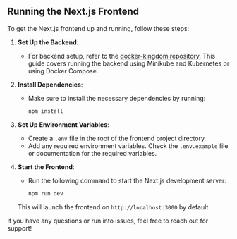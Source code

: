 ## Running the Next.js Frontend

To get the Next.js frontend up and running, follow these steps:

1. **Set Up the Backend**:
   - For backend setup, refer to the [docker-kingdom repository](https://github.com/hakimamarullah/docker-kingdom). This guide covers running the backend using Minikube and Kubernetes or using Docker Compose.

2. **Install Dependencies**:
   - Make sure to install the necessary dependencies by running:

     ```bash
     npm install
     ```

3. **Set Up Environment Variables**:
   - Create a `.env` file in the root of the frontend project directory.
   - Add any required environment variables. Check the `.env.example` file or documentation for the required variables.

4. **Start the Frontend**:
   - Run the following command to start the Next.js development server:

     ```bash
     npm run dev
     ```

   This will launch the frontend on `http://localhost:3000` by default.

If you have any questions or run into issues, feel free to reach out for support!
